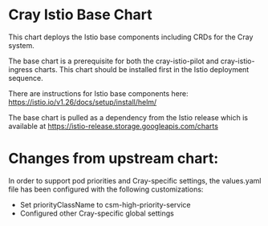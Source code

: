 # Cray Istio Base Chart

This chart deploys the Istio base components including CRDs for the Cray system.

The base chart is a prerequisite for both the cray-istio-pilot and cray-istio-ingress charts.
This chart should be installed first in the Istio deployment sequence.

There are instructions for Istio base components here:
https://istio.io/v1.26/docs/setup/install/helm/

The base chart is pulled as a dependency from the Istio release which is available at
https://istio-release.storage.googleapis.com/charts

# Changes from upstream chart:

In order to support pod priorities and Cray-specific settings, the values.yaml file
has been configured with the following customizations:
- Set priorityClassName to csm-high-priority-service
- Configured other Cray-specific global settings

